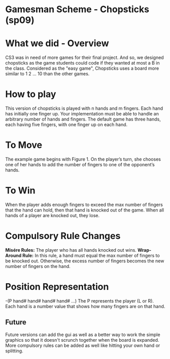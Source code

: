 Gamesman Scheme - Chopsticks (sp09)
===================================

What we did - Overview
======================

CS3 was in need of more games for their final project. And so, we designed chopsticks as the game students could code if they wanted at most a B in the class. Considered as the "easy game", Chopsticks uses a board more similar to 1 2 ... 10 than the other games.

How to play
===========

This version of chopsticks is played with n hands and m fingers. Each hand has initially one finger up. Your implementation must be able to handle an arbitrary number of hands and fingers. The default game has three hands, each having five fingers, with one finger up on each hand.

To Move
=======

The example game begins with Figure 1. On the player’s turn, she chooses one of her hands to add the number of fingers to one of the opponent’s hands.

To Win
======

When the player adds enough fingers to exceed the max number of fingers that the hand can hold, then that hand is knocked out of the game. When all hands of a player are knocked out, they lose.

Compulsory Rule Changes
=======================

**Misére Rules:** The player who has all hands knocked out wins. **Wrap-Around Rule:** In this rule, a hand must equal the max number of fingers to be knocked out. Otherwise, the excess number of fingers becomes the new number of fingers on the hand.

Position Representation
=======================

-(P hand\# hand\# hand\# hand\# …) The P represents the player (L or R). Each hand is a number value that shows how many fingers are on that hand.

Future
------

Future versions can add the gui as well as a better way to work the simple graphics so that it doesn't scrunch together when the board is expanded. More compulsory rules can be added as well like hitting your own hand or splitting.
